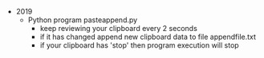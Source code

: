 - 2019
  - Python program pasteappend.py
    - keep reviewing your clipboard every 2 seconds
    - if it has changed append new clipboard data to file appendfile.txt
    - if your clipboard has 'stop' then program execution will stop
